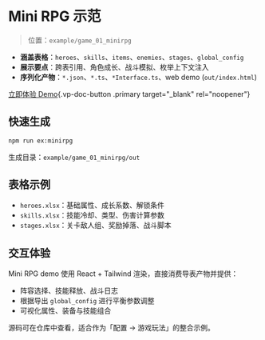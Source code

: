 # Mini RPG 示范

> 位置：`example/game_01_minirpg`

- **涵盖表格**：`heroes`、`skills`、`items`、`enemies`、`stages`、`global_config`
- **展示要点**：跨表引用、角色成长、战斗模拟、枚举上下文注入
- **序列化产物**：`*.json`、`*.ts`、`*Interface.ts`、web demo (`out/index.html`)

[立即体验 Demo](/examples/minirpg/index.html){.vp-doc-button .primary target="_blank" rel="noopener"}

## 快速生成

```bash
npm run ex:minirpg
```

生成目录：`example/game_01_minirpg/out`

## 表格示例

- `heroes.xlsx`：基础属性、成长系数、解锁条件
- `skills.xlsx`：技能冷却、类型、伤害计算参数
- `stages.xlsx`：关卡敌人组、奖励掉落、战斗脚本

## 交互体验

Mini RPG demo 使用 React + Tailwind 渲染，直接消费导表产物并提供：

- 阵容选择、技能释放、战斗日志
- 根据导出 `global_config` 进行平衡参数调整
- 可视化属性、装备与技能组合

源码可在仓库中查看，适合作为「配置 → 游戏玩法」的整合示例。
